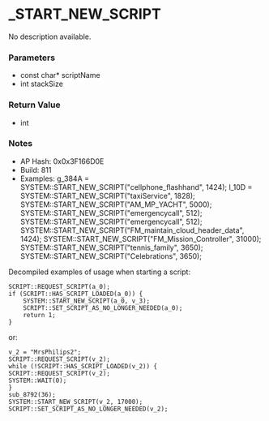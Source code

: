 # _START_NEW_SCRIPT

No description available.

### Parameters
* const char* scriptName
* int stackSize

### Return Value
* int

### Notes
* AP Hash: 0x0x3F166D0E
* Build: 811
* Examples:
 g_384A = SYSTEM::START_NEW_SCRIPT("cellphone_flashhand", 1424);
 l_10D = SYSTEM::START_NEW_SCRIPT("taxiService", 1828);
 SYSTEM::START_NEW_SCRIPT("AM_MP_YACHT", 5000);
 SYSTEM::START_NEW_SCRIPT("emergencycall", 512);
 SYSTEM::START_NEW_SCRIPT("emergencycall", 512); 
 SYSTEM::START_NEW_SCRIPT("FM_maintain_cloud_header_data", 1424);
 SYSTEM::START_NEW_SCRIPT("FM_Mission_Controller", 31000);
 SYSTEM::START_NEW_SCRIPT("tennis_family", 3650);
 SYSTEM::START_NEW_SCRIPT("Celebrations", 3650);

Decompiled examples of usage when starting a script:
 
    SCRIPT::REQUEST_SCRIPT(a_0);
    if (SCRIPT::HAS_SCRIPT_LOADED(a_0)) {
        SYSTEM::START_NEW_SCRIPT(a_0, v_3);
        SCRIPT::SET_SCRIPT_AS_NO_LONGER_NEEDED(a_0);
        return 1;
    }
 
or:

    v_2 = "MrsPhilips2";
    SCRIPT::REQUEST_SCRIPT(v_2);
    while (!SCRIPT::HAS_SCRIPT_LOADED(v_2)) {
    SCRIPT::REQUEST_SCRIPT(v_2);
    SYSTEM::WAIT(0);
    }
    sub_8792(36);
    SYSTEM::START_NEW_SCRIPT(v_2, 17000);
    SCRIPT::SET_SCRIPT_AS_NO_LONGER_NEEDED(v_2);


